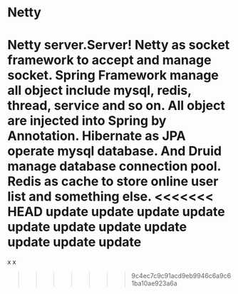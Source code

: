 # Netty
Netty server.Server!
Netty as socket framework to accept and manage socket. 
Spring Framework manage all object include mysql, redis, thread, service and so on. All object are injected into Spring by Annotation.
Hibernate as JPA operate mysql database. And Druid manage database connection pool.
Redis as cache to store online user list and something else.
<<<<<<< HEAD
update
update
update
update
update
update
update
update
update
update
update
=======
x
x
>>>>>>> 9c4ec7c9c91acd9eb9946c6a9c61ba10ae923a6a
